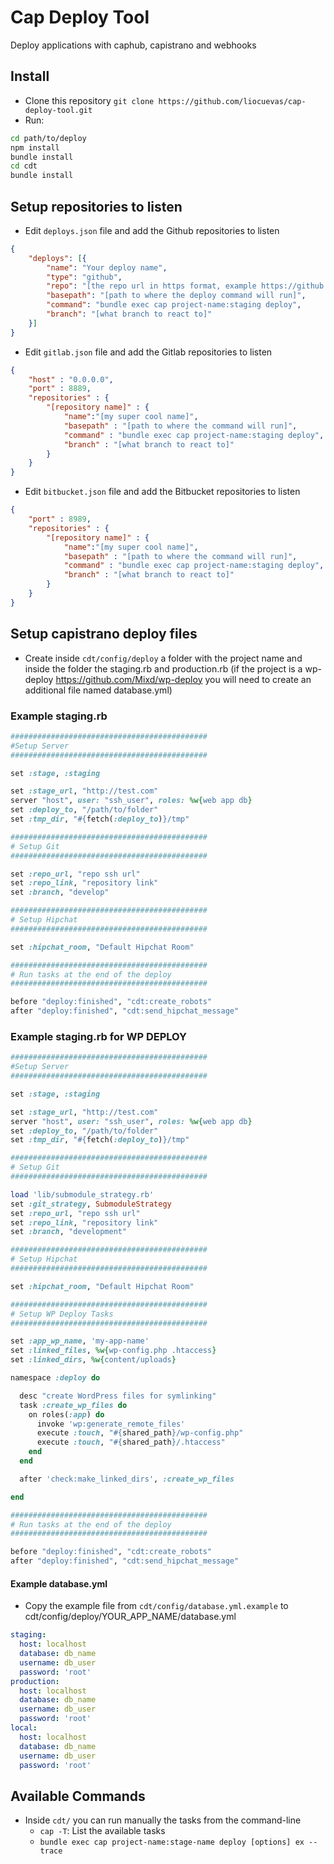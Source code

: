 Cap Deploy Tool
======
Deploy applications with caphub, capistrano and webhooks

## Install

* Clone this repository `git clone https://github.com/liocuevas/cap-deploy-tool.git`
* Run:

``` bash
cd path/to/deploy
npm install
bundle install
cd cdt
bundle install
```

## Setup repositories to listen

* Edit `deploys.json` file and add the Github repositories to listen
``` json
{
    "deploys": [{
        "name": "Your deploy name",
        "type": "github",
        "repo": "[the repo url in https format, example https://github.com/owner/repo-name]",
        "basepath": "[path to where the deploy command will run]",
        "command": "bundle exec cap project-name:staging deploy",
        "branch": "[what branch to react to]"
    }]
}
```

* Edit `gitlab.json` file and add the Gitlab repositories to listen
``` json
{
    "host" : "0.0.0.0",
    "port" : 8889,
    "repositories" : {
        "[repository name]" : {
            "name":"[my super cool name]",
            "basepath" : "[path to where the command will run]",
            "command" : "bundle exec cap project-name:staging deploy",
            "branch" : "[what branch to react to]"
        }
    }
}
```

* Edit `bitbucket.json` file and add the Bitbucket repositories to listen
``` json
{    
    "port" : 8989,
    "repositories" : {
        "[repository name]" : {
            "name":"[my super cool name]",
            "basepath" : "[path to where the command will run]",
            "command" : "bundle exec cap project-name:staging deploy",
            "branch" : "[what branch to react to]"
        }
    }
}
```

## Setup capistrano deploy files

* Create inside `cdt/config/deploy` a folder with the project name and inside the folder the staging.rb and production.rb
  (if the project is a wp-deploy https://github.com/Mixd/wp-deploy you will need to create an additional file named database.yml)

### Example staging.rb
``` ruby
############################################
#Setup Server
############################################

set :stage, :staging

set :stage_url, "http://test.com"
server "host", user: "ssh_user", roles: %w{web app db}
set :deploy_to, "/path/to/folder"
set :tmp_dir, "#{fetch(:deploy_to)}/tmp"

############################################
# Setup Git
############################################

set :repo_url, "repo ssh url"
set :repo_link, "repository link"
set :branch, "develop"

############################################
# Setup Hipchat
############################################

set :hipchat_room, "Default Hipchat Room"

############################################
# Run tasks at the end of the deploy
############################################

before "deploy:finished", "cdt:create_robots"
after "deploy:finished", "cdt:send_hipchat_message"

```
### Example staging.rb for WP DEPLOY
``` ruby
############################################
#Setup Server
############################################

set :stage, :staging

set :stage_url, "http://test.com"
server "host", user: "ssh_user", roles: %w{web app db}
set :deploy_to, "/path/to/folder"
set :tmp_dir, "#{fetch(:deploy_to)}/tmp"

############################################
# Setup Git
############################################

load 'lib/submodule_strategy.rb'
set :git_strategy, SubmoduleStrategy
set :repo_url, "repo ssh url"
set :repo_link, "repository link"
set :branch, "development"

############################################
# Setup Hipchat
############################################

set :hipchat_room, "Default Hipchat Room"

############################################
# Setup WP Deploy Tasks
############################################

set :app_wp_name, 'my-app-name'
set :linked_files, %w{wp-config.php .htaccess}
set :linked_dirs, %w{content/uploads}

namespace :deploy do

  desc "create WordPress files for symlinking"
  task :create_wp_files do
    on roles(:app) do
      invoke 'wp:generate_remote_files'
      execute :touch, "#{shared_path}/wp-config.php"
      execute :touch, "#{shared_path}/.htaccess"
    end
  end

  after 'check:make_linked_dirs', :create_wp_files

end

############################################
# Run tasks at the end of the deploy
############################################

before "deploy:finished", "cdt:create_robots"
after "deploy:finished", "cdt:send_hipchat_message"

```

#### Example database.yml

* Copy the example file from `cdt/config/database.yml.example` to cdt/config/deploy/YOUR_APP_NAME/database.yml 

``` yaml
staging:
  host: localhost
  database: db_name
  username: db_user
  password: 'root'
production:
  host: localhost
  database: db_name
  username: db_user
  password: 'root'
local:
  host: localhost
  database: db_name
  username: db_user
  password: 'root'
```

## Available Commands

* Inside `cdt/` you can run manually the tasks from the command-line
  * `cap -T`: List the available tasks  
  * `bundle exec cap project-name:stage-name deploy [options] ex --trace`
